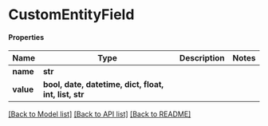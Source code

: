 # CustomEntityField

#### Properties
Name | Type | Description | Notes
------------ | ------------- | ------------- | -------------
**name** | **str** |  | 
**value** | **bool, date, datetime, dict, float, int, list, str** |  | 

[[Back to Model list]](../README.md#documentation-for-models) [[Back to API list]](../README.md#documentation-for-api-endpoints) [[Back to README]](../README.md)

